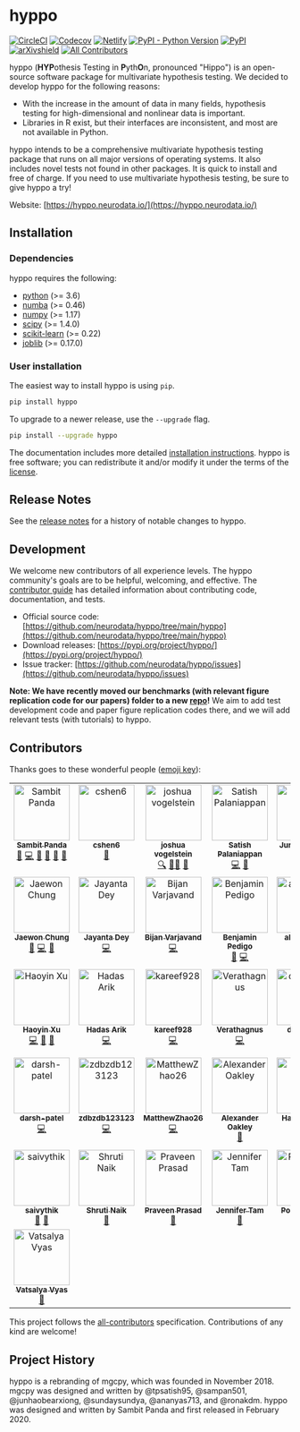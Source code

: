 # hyppo
<!-- ALL-CONTRIBUTORS-BADGE:START - Do not remove or modify this section -->
[all-contrib]: https://img.shields.io/badge/all_contributors-36-orange.svg?style=flat 'All Contributors'
<!-- ALL-CONTRIBUTORS-BADGE:END -->

[![CircleCI](https://img.shields.io/circleci/build/github/neurodata/hyppo/main?style=flat)](https://app.circleci.com/pipelines/github/neurodata/hyppo?branch=main)
[![Codecov](https://img.shields.io/codecov/c/github/neurodata/hyppo?style=flat)](https://codecov.io/gh/neurodata/hyppo)
[![Netlify](https://img.shields.io/netlify/e5242ebd-631e-4330-b43e-85e428dac66a?style=flat)](https://app.netlify.com/sites/hyppo/deploys)
[![PyPI - Python Version](https://img.shields.io/pypi/pyversions/hyppo?style=flat)](https://pypi.org/project/hyppo/)
[![PyPI](https://img.shields.io/pypi/v/hyppo?style=flat)](https://pypi.org/project/hyppo/)
[![arXivshield](https://img.shields.io/badge/arXiv-1907.02088-red.svg?style=flat)](https://arxiv.org/abs/1907.02088)
[![All Contributors][all-contrib]](#contributors)

hyppo (**HYP**othesis Testing in **P**yth**O**n, pronounced "Hippo") is an open-source software package for multivariate hypothesis testing. We decided to develop hyppo for the following reasons:

* With the increase in the amount of data in many fields, hypothesis testing for high-dimensional and nonlinear data is important.
* Libraries in R exist, but their interfaces are inconsistent, and most are not available in Python.

hyppo intends to be a comprehensive multivariate hypothesis testing package that runs on all major versions of operating systems. It also includes novel tests not found in other packages. It is quick to install and free of charge. If you need to use multivariate hypothesis testing, be sure to give hyppo a try!

Website: [https://hyppo.neurodata.io/](https://hyppo.neurodata.io/)

## Installation

### Dependencies

hyppo requires the following:

* [python](https://www.python.org/) (>= 3.6)
* [numba](https://numba.pydata.org/) (>= 0.46)
* [numpy](https://numpy.org/)  (>= 1.17)
* [scipy](https://docs.scipy.org/doc/scipy/reference/) (>= 1.4.0)
* [scikit-learn](https://scikit-learn.org/stable/) (>= 0.22)
* [joblib](https://joblib.readthedocs.io/en/latest/) (>= 0.17.0)

### User installation

The easiest way to install hyppo is using `pip`.

```sh
pip install hyppo
```

To upgrade to a newer release, use the `--upgrade` flag.

```sh
pip install --upgrade hyppo
```

The documentation includes more detailed [installation instructions](https://hyppo.neurodata.io/get_start/install.html).
hyppo is free software; you can redistribute it and/or modify it under the
terms of the [license](https://hyppo.neurodata.io/development/license.html).

## Release Notes

See the [release notes](https://hyppo.neurodata.io/changelog/index.html)
for a history of notable changes to hyppo.

## Development

We welcome new contributors of all experience levels. The hyppo
community's goals are to be helpful, welcoming, and effective. The
[contributor guide](https://hyppo.neurodata.io/development/contributing.html)
has detailed information about contributing code, documentation, and tests.

* Official source code: [https://github.com/neurodata/hyppo/tree/main/hyppo](https://github.com/neurodata/hyppo/tree/main/hyppo)
* Download releases: [https://pypi.org/project/hyppo/](https://pypi.org/project/hyppo/)
* Issue tracker: [https://github.com/neurodata/hyppo/issues](https://github.com/neurodata/hyppo/issues)

**Note: We have recently moved our benchmarks (with relevant figure replication code for our papers) folder to a new [repo](https://github.com/neurodata/hyppo-papers)!** We aim to add test development code and paper figure replication codes there, and we will add relevant tests (with tutorials) to hyppo.

## Contributors

Thanks goes to these wonderful people ([emoji key](https://allcontributors.org/docs/en/emoji-key)):

<!-- ALL-CONTRIBUTORS-LIST:START - Do not remove or modify this section -->
<!-- prettier-ignore-start -->
<!-- markdownlint-disable -->
<table>
  <tbody>
    <tr>
      <td align="center" valign="top" width="14.28%"><a href="http://sampan.me"><img src="https://avatars.githubusercontent.com/u/36676569?v=4?s=100" width="100px;" alt="Sambit Panda"/><br /><sub><b>Sambit Panda</b></sub></a><br /><a href="https://github.com/neurodata/hyppo/issues?q=author%3Asampan501" title="Bug reports">🐛</a> <a href="https://github.com/neurodata/hyppo/commits?author=sampan501" title="Code">💻</a> <a href="https://github.com/neurodata/hyppo/commits?author=sampan501" title="Documentation">📖</a> <a href="#ideas-sampan501" title="Ideas, Planning, & Feedback">🤔</a> <a href="#maintenance-sampan501" title="Maintenance">🚧</a> <a href="https://github.com/neurodata/hyppo/pulls?q=is%3Apr+reviewed-by%3Asampan501" title="Reviewed Pull Requests">👀</a></td>
      <td align="center" valign="top" width="14.28%"><a href="https://github.com/cshen6"><img src="https://avatars.githubusercontent.com/u/11924683?v=4?s=100" width="100px;" alt="cshen6"/><br /><sub><b>cshen6</b></sub></a><br /><a href="#ideas-cshen6" title="Ideas, Planning, & Feedback">🤔</a></td>
      <td align="center" valign="top" width="14.28%"><a href="http://neurodata.io"><img src="https://avatars.githubusercontent.com/u/41842?v=4?s=100" width="100px;" alt="joshua vogelstein"/><br /><sub><b>joshua vogelstein</b></sub></a><br /><a href="#fundingFinding-jovo" title="Funding Finding">🔍</a> <a href="#mentoring-jovo" title="Mentoring">🧑‍🏫</a> <a href="#ideas-jovo" title="Ideas, Planning, & Feedback">🤔</a></td>
      <td align="center" valign="top" width="14.28%"><a href="https://in.linkedin.com/in/satishpalaniappan/en"><img src="https://avatars.githubusercontent.com/u/10278507?v=4?s=100" width="100px;" alt="Satish Palaniappan"/><br /><sub><b>Satish Palaniappan</b></sub></a><br /><a href="https://github.com/neurodata/hyppo/commits?author=tpsatish95" title="Code">💻</a> <a href="#ideas-tpsatish95" title="Ideas, Planning, & Feedback">🤔</a></td>
      <td align="center" valign="top" width="14.28%"><a href="https://github.com/junhaobearxiong"><img src="https://avatars.githubusercontent.com/u/30681308?v=4?s=100" width="100px;" alt="Junhao Xiong"/><br /><sub><b>Junhao Xiong</b></sub></a><br /><a href="https://github.com/neurodata/hyppo/commits?author=junhaobearxiong" title="Code">💻</a> <a href="#ideas-junhaobearxiong" title="Ideas, Planning, & Feedback">🤔</a></td>
      <td align="center" valign="top" width="14.28%"><a href="http://ericwb.me"><img src="https://avatars.githubusercontent.com/u/8883547?v=4?s=100" width="100px;" alt="Eric Bridgeford"/><br /><sub><b>Eric Bridgeford</b></sub></a><br /><a href="https://github.com/neurodata/hyppo/issues?q=author%3Aebridge2" title="Bug reports">🐛</a> <a href="#ideas-ebridge2" title="Ideas, Planning, & Feedback">🤔</a></td>
      <td align="center" valign="top" width="14.28%"><a href="https://github.com/ronakdm"><img src="https://avatars.githubusercontent.com/u/72722942?v=4?s=100" width="100px;" alt="Ronak D. Mehta"/><br /><sub><b>Ronak D. Mehta</b></sub></a><br /><a href="https://github.com/neurodata/hyppo/commits?author=ronakdm" title="Code">💻</a> <a href="#ideas-ronakdm" title="Ideas, Planning, & Feedback">🤔</a></td>
    </tr>
    <tr>
      <td align="center" valign="top" width="14.28%"><a href="https://github.com/j1c"><img src="https://avatars.githubusercontent.com/u/5142539?v=4?s=100" width="100px;" alt="Jaewon Chung"/><br /><sub><b>Jaewon Chung</b></sub></a><br /><a href="https://github.com/neurodata/hyppo/issues?q=author%3Aj1c" title="Bug reports">🐛</a> <a href="https://github.com/neurodata/hyppo/commits?author=j1c" title="Code">💻</a> <a href="https://github.com/neurodata/hyppo/commits?author=j1c" title="Documentation">📖</a></td>
      <td align="center" valign="top" width="14.28%"><a href="https://github.com/jdey4"><img src="https://avatars.githubusercontent.com/u/52499217?v=4?s=100" width="100px;" alt="Jayanta Dey"/><br /><sub><b>Jayanta Dey</b></sub></a><br /><a href="https://github.com/neurodata/hyppo/commits?author=jdey4" title="Code">💻</a></td>
      <td align="center" valign="top" width="14.28%"><a href="https://github.com/bvarjavand"><img src="https://avatars.githubusercontent.com/u/8294669?v=4?s=100" width="100px;" alt="Bijan Varjavand"/><br /><sub><b>Bijan Varjavand</b></sub></a><br /><a href="https://github.com/neurodata/hyppo/commits?author=bvarjavand" title="Code">💻</a></td>
      <td align="center" valign="top" width="14.28%"><a href="https://bdpedigo.github.io/"><img src="https://avatars.githubusercontent.com/u/25714207?v=4?s=100" width="100px;" alt="Benjamin Pedigo"/><br /><sub><b>Benjamin Pedigo</b></sub></a><br /><a href="https://github.com/neurodata/hyppo/issues?q=author%3Abdpedigo" title="Bug reports">🐛</a> <a href="https://github.com/neurodata/hyppo/commits?author=bdpedigo" title="Code">💻</a></td>
      <td align="center" valign="top" width="14.28%"><a href="http://alyakin314.github.io"><img src="https://avatars.githubusercontent.com/u/25692376?v=4?s=100" width="100px;" alt="alyakin314"/><br /><sub><b>alyakin314</b></sub></a><br /><a href="https://github.com/neurodata/hyppo/commits?author=alyakin314" title="Code">💻</a> <a href="#ideas-alyakin314" title="Ideas, Planning, & Feedback">🤔</a></td>
      <td align="center" valign="top" width="14.28%"><a href="https://vivekg.dev"><img src="https://avatars.githubusercontent.com/u/29757116?v=4?s=100" width="100px;" alt="Vivek Gopalakrishnan"/><br /><sub><b>Vivek Gopalakrishnan</b></sub></a><br /><a href="https://github.com/neurodata/hyppo/commits?author=v715" title="Code">💻</a></td>
      <td align="center" valign="top" width="14.28%"><a href="https://rflperry.github.io/"><img src="https://avatars.githubusercontent.com/u/13107341?v=4?s=100" width="100px;" alt="Ronan Perry"/><br /><sub><b>Ronan Perry</b></sub></a><br /><a href="https://github.com/neurodata/hyppo/issues?q=author%3Arflperry" title="Bug reports">🐛</a> <a href="https://github.com/neurodata/hyppo/commits?author=rflperry" title="Code">💻</a> <a href="#ideas-rflperry" title="Ideas, Planning, & Feedback">🤔</a> <a href="https://github.com/neurodata/hyppo/pulls?q=is%3Apr+reviewed-by%3Arflperry" title="Reviewed Pull Requests">👀</a> <a href="https://github.com/neurodata/hyppo/commits?author=rflperry" title="Documentation">📖</a></td>
    </tr>
    <tr>
      <td align="center" valign="top" width="14.28%"><a href="https://github.com/PSSF23"><img src="https://avatars.githubusercontent.com/u/20309845?v=4?s=100" width="100px;" alt="Haoyin Xu"/><br /><sub><b>Haoyin Xu</b></sub></a><br /><a href="https://github.com/neurodata/hyppo/commits?author=PSSF23" title="Code">💻</a> <a href="https://github.com/neurodata/hyppo/commits?author=PSSF23" title="Documentation">📖</a> <a href="https://github.com/neurodata/hyppo/pulls?q=is%3Apr+reviewed-by%3APSSF23" title="Reviewed Pull Requests">👀</a></td>
      <td align="center" valign="top" width="14.28%"><a href="https://github.com/hadasarik"><img src="https://avatars.githubusercontent.com/u/39025628?v=4?s=100" width="100px;" alt="Hadas Arik"/><br /><sub><b>Hadas Arik</b></sub></a><br /><a href="https://github.com/neurodata/hyppo/commits?author=hadasarik" title="Code">💻</a></td>
      <td align="center" valign="top" width="14.28%"><a href="https://github.com/kareef928"><img src="https://avatars.githubusercontent.com/u/51966539?v=4?s=100" width="100px;" alt="kareef928"/><br /><sub><b>kareef928</b></sub></a><br /><a href="https://github.com/neurodata/hyppo/commits?author=kareef928" title="Code">💻</a></td>
      <td align="center" valign="top" width="14.28%"><a href="https://github.com/Verathagnus"><img src="https://avatars.githubusercontent.com/u/59093644?v=4?s=100" width="100px;" alt="Verathagnus"/><br /><sub><b>Verathagnus</b></sub></a><br /><a href="https://github.com/neurodata/hyppo/commits?author=Verathagnus" title="Code">💻</a></td>
      <td align="center" valign="top" width="14.28%"><a href="https://github.com/dlee0156"><img src="https://avatars.githubusercontent.com/u/47963020?v=4?s=100" width="100px;" alt="dlee0156"/><br /><sub><b>dlee0156</b></sub></a><br /><a href="https://github.com/neurodata/hyppo/commits?author=dlee0156" title="Code">💻</a></td>
      <td align="center" valign="top" width="14.28%"><a href="https://github.com/najmieh"><img src="https://avatars.githubusercontent.com/u/31998054?v=4?s=100" width="100px;" alt="Najmieh Sadat Safarabadi"/><br /><sub><b>Najmieh Sadat Safarabadi</b></sub></a><br /><a href="https://github.com/neurodata/hyppo/commits?author=najmieh" title="Documentation">📖</a></td>
      <td align="center" valign="top" width="14.28%"><a href="https://github.com/TacticalFallacy"><img src="https://avatars.githubusercontent.com/u/56208921?v=4?s=100" width="100px;" alt="TacticalFallacy"/><br /><sub><b>TacticalFallacy</b></sub></a><br /><a href="https://github.com/neurodata/hyppo/commits?author=TacticalFallacy" title="Code">💻</a></td>
    </tr>
    <tr>
      <td align="center" valign="top" width="14.28%"><a href="https://github.com/darsh-patel"><img src="https://avatars.githubusercontent.com/u/70541374?v=4?s=100" width="100px;" alt="darsh-patel"/><br /><sub><b>darsh-patel</b></sub></a><br /><a href="https://github.com/neurodata/hyppo/commits?author=darsh-patel" title="Code">💻</a></td>
      <td align="center" valign="top" width="14.28%"><a href="https://github.com/zdbzdb123123"><img src="https://avatars.githubusercontent.com/u/95720890?v=4?s=100" width="100px;" alt="zdbzdb123123"/><br /><sub><b>zdbzdb123123</b></sub></a><br /><a href="https://github.com/neurodata/hyppo/commits?author=zdbzdb123123" title="Code">💻</a></td>
      <td align="center" valign="top" width="14.28%"><a href="https://github.com/MatthewZhao26"><img src="https://avatars.githubusercontent.com/u/52184663?v=4?s=100" width="100px;" alt="MatthewZhao26"/><br /><sub><b>MatthewZhao26</b></sub></a><br /><a href="https://github.com/neurodata/hyppo/commits?author=MatthewZhao26" title="Code">💻</a></td>
      <td align="center" valign="top" width="14.28%"><a href="https://github.com/oakla"><img src="https://avatars.githubusercontent.com/u/2579439?v=4?s=100" width="100px;" alt="Alexander Oakley"/><br /><sub><b>Alexander Oakley</b></sub></a><br /><a href="https://github.com/neurodata/hyppo/commits?author=oakla" title="Documentation">📖</a></td>
      <td align="center" valign="top" width="14.28%"><a href="https://www.linkedin.com/in/harsh-gupta-/"><img src="https://avatars.githubusercontent.com/u/37452506?v=4?s=100" width="100px;" alt="Harsh Gupta"/><br /><sub><b>Harsh Gupta</b></sub></a><br /><a href="https://github.com/neurodata/hyppo/commits?author=harsh204016" title="Documentation">📖</a></td>
      <td align="center" valign="top" width="14.28%"><a href="https://github.com/prabhatkgupta"><img src="https://avatars.githubusercontent.com/u/42283586?v=4?s=100" width="100px;" alt="Prabhat Kr. Gupta"/><br /><sub><b>Prabhat Kr. Gupta</b></sub></a><br /><a href="https://github.com/neurodata/hyppo/issues?q=author%3Aprabhatkgupta" title="Bug reports">🐛</a></td>
      <td align="center" valign="top" width="14.28%"><a href="https://github.com/victoris93"><img src="https://avatars.githubusercontent.com/u/49495286?v=4?s=100" width="100px;" alt="Victoria Shevchenko"/><br /><sub><b>Victoria Shevchenko</b></sub></a><br /><a href="https://github.com/neurodata/hyppo/commits?author=victoris93" title="Code">💻</a></td>
    </tr>
    <tr>
      <td align="center" valign="top" width="14.28%"><a href="https://github.com/saivythik"><img src="https://avatars.githubusercontent.com/u/60150574?v=4?s=100" width="100px;" alt="saivythik"/><br /><sub><b>saivythik</b></sub></a><br /><a href="https://github.com/neurodata/hyppo/commits?author=saivythik" title="Documentation">📖</a> <a href="https://github.com/neurodata/hyppo/issues?q=author%3Asaivythik" title="Bug reports">🐛</a></td>
      <td align="center" valign="top" width="14.28%"><a href="https://github.com/transpersonify"><img src="https://avatars.githubusercontent.com/u/8897933?v=4?s=100" width="100px;" alt="Shruti Naik"/><br /><sub><b>Shruti Naik</b></sub></a><br /><a href="https://github.com/neurodata/hyppo/commits?author=transpersonify" title="Documentation">📖</a></td>
      <td align="center" valign="top" width="14.28%"><a href="https://github.com/ohpraveenprasad"><img src="https://avatars.githubusercontent.com/u/119914283?v=4?s=100" width="100px;" alt="Praveen Prasad "/><br /><sub><b>Praveen Prasad </b></sub></a><br /><a href="https://github.com/neurodata/hyppo/commits?author=ohpraveenprasad" title="Documentation">📖</a></td>
      <td align="center" valign="top" width="14.28%"><a href="https://github.com/JenniferWTam"><img src="https://avatars.githubusercontent.com/u/80274896?v=4?s=100" width="100px;" alt="Jennifer Tam"/><br /><sub><b>Jennifer Tam</b></sub></a><br /><a href="https://github.com/neurodata/hyppo/commits?author=JenniferWTam" title="Documentation">📖</a></td>
      <td align="center" valign="top" width="14.28%"><a href="https://github.com/PoojaMandal"><img src="https://avatars.githubusercontent.com/u/63387928?v=4?s=100" width="100px;" alt="PoojaMandal"/><br /><sub><b>PoojaMandal</b></sub></a><br /><a href="https://github.com/neurodata/hyppo/commits?author=PoojaMandal" title="Documentation">📖</a></td>
      <td align="center" valign="top" width="14.28%"><a href="http://sciencestatia.in"><img src="https://avatars.githubusercontent.com/u/84276219?v=4?s=100" width="100px;" alt="Satarupa Deb"/><br /><sub><b>Satarupa Deb</b></sub></a><br /><a href="https://github.com/neurodata/hyppo/commits?author=Satarupa22-SD" title="Documentation">📖</a></td>
      <td align="center" valign="top" width="14.28%"><a href="https://github.com/Alex1-ai"><img src="https://avatars.githubusercontent.com/u/78540958?v=4?s=100" width="100px;" alt="Alex1-ai"/><br /><sub><b>Alex1-ai</b></sub></a><br /><a href="https://github.com/neurodata/hyppo/commits?author=Alex1-ai" title="Documentation">📖</a></td>
    </tr>
    <tr>
      <td align="center" valign="top" width="14.28%"><a href="https://github.com/vatsalya-vyas"><img src="https://avatars.githubusercontent.com/u/140804211?v=4?s=100" width="100px;" alt="Vatsalya Vyas"/><br /><sub><b>Vatsalya Vyas</b></sub></a><br /><a href="https://github.com/neurodata/hyppo/commits?author=vatsalya-vyas" title="Documentation">📖</a></td>
    </tr>
  </tbody>
</table>

<!-- markdownlint-restore -->
<!-- prettier-ignore-end -->

<!-- ALL-CONTRIBUTORS-LIST:END -->

This project follows the [all-contributors](https://allcontributors.org) specification.
Contributions of any kind are welcome!

## Project History

hyppo is a rebranding of mgcpy, which was founded in November 2018.
mgcpy was designed and written by @tpsatish95, @sampan501, @junhaobearxiong, @sundaysundya, @ananyas713, and @ronakdm. hyppo
was designed and written by Sambit Panda and first released in February 2020.
